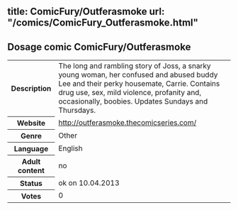 title: ComicFury/Outferasmoke
url: "/comics/ComicFury_Outferasmoke.html"
---
Dosage comic ComicFury/Outferasmoke
-----------------------------------------

<table class="comicinfo">
<tr>
<th>Description</th><td>The long and rambling story of Joss, a snarky young woman, her confused and abused buddy Lee and their perky housemate, Carrie. Contains drug use, sex, mild violence, profanity and, occasionally, boobies. Updates Sundays and Thursdays.</td>
</tr>
<tr>
<th>Website</th><td><a href="http://outferasmoke.thecomicseries.com/">http://outferasmoke.thecomicseries.com/</a></td>
</tr>
<tr>
<th>Genre</th><td>Other</td>
</tr>
<tr>
<th>Language</th><td>English</td>
</tr>
<tr>
<th>Adult content</th><td>no</td>
</tr>
<tr>
<th>Status</th><td>ok on 10.04.2013</td>
</tr>
<tr>
<th>Votes</th><td>0</div></td>
</tr>
</table>
